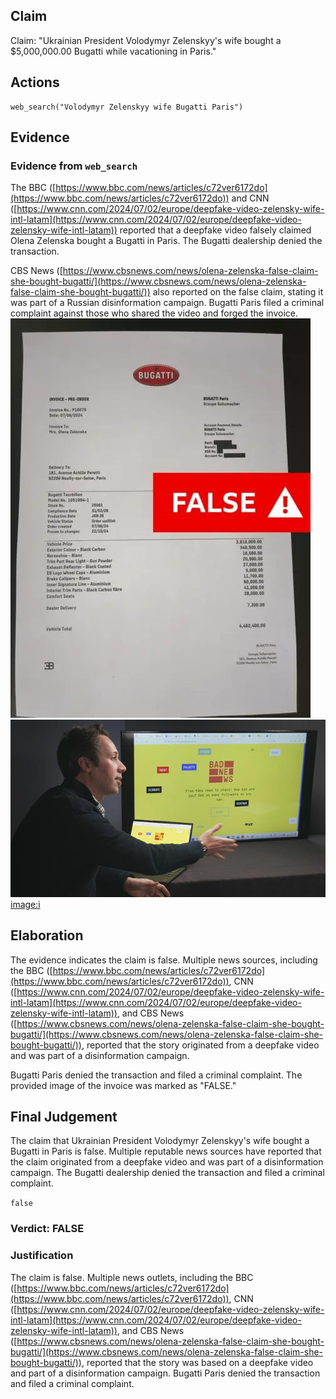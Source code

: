 ## Claim
Claim: "Ukrainian President Volodymyr Zelenskyy's wife bought a $5,000,000.00 Bugatti while vacationing in Paris."

## Actions
```
web_search("Volodymyr Zelenskyy wife Bugatti Paris")
```

## Evidence
### Evidence from `web_search`
The BBC ([https://www.bbc.com/news/articles/c72ver6172do](https://www.bbc.com/news/articles/c72ver6172do)) and CNN ([https://www.cnn.com/2024/07/02/europe/deepfake-video-zelensky-wife-intl-latam](https://www.cnn.com/2024/07/02/europe/deepfake-video-zelensky-wife-intl-latam)) reported that a deepfake video falsely claimed Olena Zelenska bought a Bugatti in Paris. The Bugatti dealership denied the transaction.

CBS News ([https://www.cbsnews.com/news/olena-zelenska-false-claim-she-bought-bugatti/](https://www.cbsnews.com/news/olena-zelenska-false-claim-she-bought-bugatti/)) also reported on the false claim, stating it was part of a Russian disinformation campaign. Bugatti Paris filed a criminal complaint against those who shared the video and forged the invoice. ![image 1736](media/2025-08-07_19-04-1754593447-796377.jpg) ![image 1751](media/2025-08-07_19-04-1754593452-940185.jpg) <image:i>


## Elaboration
The evidence indicates the claim is false. Multiple news sources, including the BBC ([https://www.bbc.com/news/articles/c72ver6172do](https://www.bbc.com/news/articles/c72ver6172do)), CNN ([https://www.cnn.com/2024/07/02/europe/deepfake-video-zelensky-wife-intl-latam](https://www.cnn.com/2024/07/02/europe/deepfake-video-zelensky-wife-intl-latam)), and CBS News ([https://www.cbsnews.com/news/olena-zelenska-false-claim-she-bought-bugatti/](https://www.cbsnews.com/news/olena-zelenska-false-claim-she-bought-bugatti/)), reported that the story originated from a deepfake video and was part of a disinformation campaign.

Bugatti Paris denied the transaction and filed a criminal complaint. The provided image of the invoice was marked as "FALSE."


## Final Judgement
The claim that Ukrainian President Volodymyr Zelenskyy's wife bought a Bugatti in Paris is false. Multiple reputable news sources have reported that the claim originated from a deepfake video and was part of a disinformation campaign. The Bugatti dealership denied the transaction and filed a criminal complaint.

`false`

### Verdict: FALSE

### Justification
The claim is false. Multiple news outlets, including the BBC ([https://www.bbc.com/news/articles/c72ver6172do](https://www.bbc.com/news/articles/c72ver6172do)), CNN ([https://www.cnn.com/2024/07/02/europe/deepfake-video-zelensky-wife-intl-latam](https://www.cnn.com/2024/07/02/europe/deepfake-video-zelensky-wife-intl-latam)), and CBS News ([https://www.cbsnews.com/news/olena-zelenska-false-claim-she-bought-bugatti/](https://www.cbsnews.com/news/olena-zelenska-false-claim-she-bought-bugatti/)), reported that the story was based on a deepfake video and part of a disinformation campaign. Bugatti Paris denied the transaction and filed a criminal complaint.
